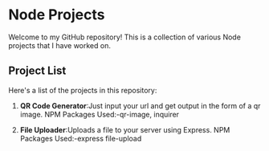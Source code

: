 # Node Projects

Welcome to my GitHub repository! This is a collection of various Node projects that I have worked on.

## Project List

Here's a list of the projects in this repository:

1.  **QR Code Generator**:Just input your url and get output in the form of a qr image.
NPM Packages Used:-qr-image, inquirer

2. **File Uploader**:Uploads a file to your server using Express.
NPM Packages Used:-express file-upload


